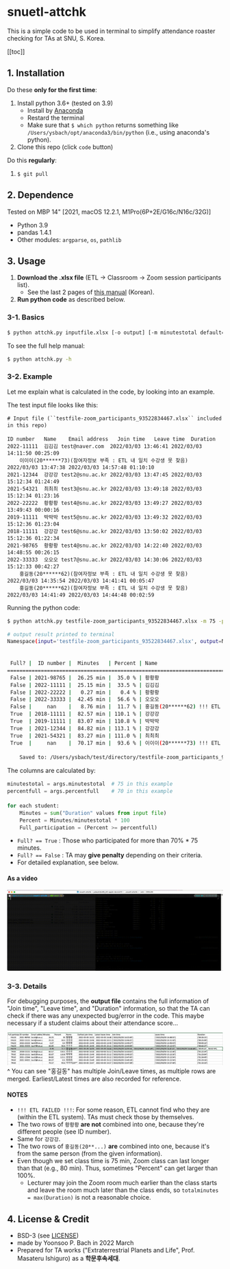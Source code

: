 # snuetl-attchk
This is a simple code to be used in terminal to simplify attendance roaster checking for TAs at SNU, S. Korea.

[[toc]]

## 1. Installation
Do these **only for the first time**:
1. Install python 3.6+ (tested on 3.9)
    - Install by [Anaconda](https://www.anaconda.com/products/individual)
    - Restard the terminal
    - Make sure that `$ which python` returns something like `/Users/ysbach/opt/anaconda3/bin/python` (i.e., using anaconda's python).
2. Clone this repo (click `code` button)

Do this **regularly**:
1. ``$ git pull``

## 2. Dependence
Tested on MBP 14" [2021, macOS 12.2.1, M1Pro(6P+2E/G16c/N16c/32G)]
* Python 3.9
* pandas 1.4.1
* Other modules: ``argparse``, ``os``, ``pathlib``

## 3. Usage
1. **Download the .xlsx file** (ETL -> Classroom -> Zoom session participants list).
    * See the last 2 pages of [this manual](http://etl.snu.ac.kr/local/ubion/manual/contents/ko/manual_f/10.ZoomManage.pdf) (Korean).
2. **Run python code** as described below.

### 3-1. Basics
```sh
$ python attchk.py inputfile.xlsx [-o output] [-m minutestotal default=75] [-p percentfull default=70]
```

To see the full help manual:
```sh
$ python attchk.py -h
```

### 3-2. Example
Let me explain what is calculated in the code, by looking into an example.

The test input file looks like this:
```
# Input file (``testfile-zoom_participants_93522834467.xlsx`` included in this repo)

ID number	Name	Email address	Join time	Leave time	Duration
2022-11111	김김김	test@naver.com	2022/03/03 13:46:41	2022/03/03 14:11:50	00:25:09
	이이이(20******73)(참여자정보 부족 : ETL 내 일치 수강생 못 찾음)		2022/03/03 13:47:38	2022/03/03 14:57:48	01:10:10
2021-12344	강강강	test2@snu.ac.kr	2022/03/03 13:47:45	2022/03/03 15:12:34	01:24:49
2021-54321	최최최	test3@snu.ac.kr	2022/03/03 13:49:18	2022/03/03 15:12:34	01:23:16
2022-22222	황황황	test4@snu.ac.kr	2022/03/03 13:49:27	2022/03/03 13:49:43	00:00:16
2019-11111	박박박	test5@snu.ac.kr	2022/03/03 13:49:32	2022/03/03 15:12:36	01:23:04
2018-11111	강강강	test6@snu.ac.kr	2022/03/03 13:50:02	2022/03/03 15:12:36	01:22:34
2021-98765	황황황	test4@snu.ac.kr	2022/03/03 14:22:40	2022/03/03 14:48:55	00:26:15
2022-33333	오오오	test7@snu.ac.kr	2022/03/03 14:30:06	2022/03/03 15:12:33	00:42:27
	홍길동(20******62)(참여자정보 부족 : ETL 내 일치 수강생 못 찾음)		2022/03/03 14:35:54	2022/03/03 14:41:41	00:05:47
	홍길동(20******62)(참여자정보 부족 : ETL 내 일치 수강생 못 찾음)		2022/03/03 14:41:49	2022/03/03 14:44:48	00:02:59
```

Running the python code:
```sh
$ python attchk.py testfile-zoom_participants_93522834467.xlsx -m 75 -p 70
```
```sh
# output result printed to terminal
Namespace(input='testfile-zoom_participants_93522834467.xlsx', output=None, minutestotal=75.0, percentfull=70.0)


 Full? |  ID number |  Minutes   | Percent | Name
================================================================================
 False | 2021-98765 |  26.25 min |  35.0 % | 황황황
 False | 2022-11111 |  25.15 min |  33.5 % | 김김김
 False | 2022-22222 |   0.27 min |   0.4 % | 황황황
 False | 2022-33333 |  42.45 min |  56.6 % | 오오오
 False |     nan    |   8.76 min |  11.7 % | 홍길동(20******62) !!! ETL FAILED !!!
 True  | 2018-11111 |  82.57 min | 110.1 % | 강강강
 True  | 2019-11111 |  83.07 min | 110.8 % | 박박박
 True  | 2021-12344 |  84.82 min | 113.1 % | 강강강
 True  | 2021-54321 |  83.27 min | 111.0 % | 최최최
 True  |     nan    |  70.17 min |  93.6 % | 이이이(20******73) !!! ETL FAILED !!!

	Saved to: /Users/ysbach/test/directory/testfile-zoom_participants_93522834467.csv
```

The columns are calculated by:
```python
minutestotal = args.minutestotal  # 75 in this example
percentfull = args.percentfull    # 70 in this example

for each student:
    Minutes = sum("Duration" values from input file)
    Percent = Minutes/minutestotal * 100
    Full_participation = (Percent >= percentfull)
```

* ``Full? == True`` : Those who participated for more than 70% * 75 minutes.
* ``Full? == False`` : TA may **give penalty** depending on their criteria.
* For detailed explanation, see below.


#### As a video
![](example02.gif)


### 3-3. Details
For debugging purposes, the **output file** contains the full information of "Join time", "Leave time", and "Duration" information, so that the TA can check if there was any unexpected bug/error in the code. This maybe necessary if a student claims about their attendance score...

![](example01.jpg)
^ You can see "홍길동" has multiple Join/Leave times, as multiple rows are merged. Earliest/Latest times are also recorded for reference.

#### NOTES
* `!!! ETL FAILED !!!`: For some reason, ETL cannot find who they are (within the ETL system). TAs must check those by themselves.
* The two rows of `황황황` **are not** combined into one, because they're different people (see ID number).
* Same for `강강강`.
* The two rows of `홍길동(20**...)` **are** combined into one, because it's from the same person (from the given information).
* Even though we set class time is 75 min, Zoom class can last longer than that (e.g., 80 min). Thus, sometimes "Percent" can get larger than 100%.
    * Lecturer may join the Zoom room much earlier than the class starts and leave the room much later than the class ends, so `totalminutes = max(Duration)` is not a reasonable choice.



## 4. License & Credit
* BSD-3 (see [LICENSE](LICENSE))
* made by Yoonsoo P. Bach in 2022 March
* Prepared for TA works ("Extraterrestrial Planets and Life", Prof. Masateru Ishiguro) as a **학문후속세대**.
